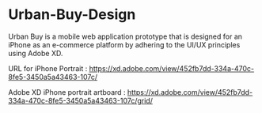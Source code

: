 # Urban-Buy-Design
Urban Buy is a mobile web application prototype that is designed for an iPhone as an e-commerce platform by adhering to the UI/UX principles using Adobe XD.


URL for iPhone Portrait : https://xd.adobe.com/view/452fb7dd-334a-470c-8fe5-3450a5a43463-107c/

Adobe XD iPhone portrait artboard : https://xd.adobe.com/view/452fb7dd-334a-470c-8fe5-3450a5a43463-107c/grid/
